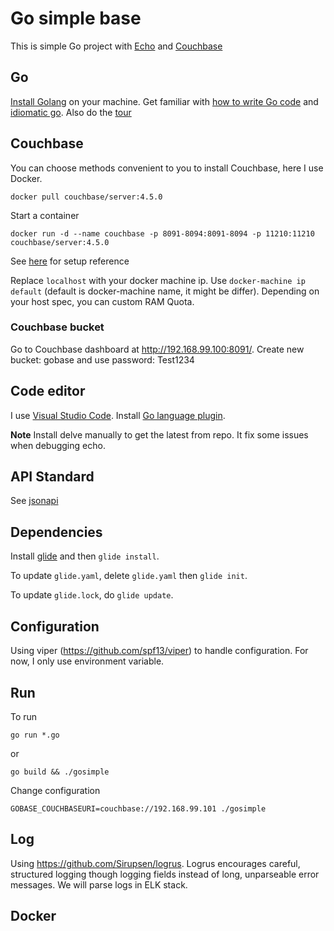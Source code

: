 
# Go simple base

This is simple Go project with [Echo](https://echo.labstack.com) and [Couchbase](http://www.couchbase.com/)

## Go

[Install Golang](https://golang.org/doc/install) on your machine. Get familiar with [how to write Go code](https://golang.org/doc/code.html) and [idiomatic go](https://golang.org/doc/effective_go.html). Also do the [tour](https://tour.golang.org/)

## Couchbase

You can choose methods convenient to you to install Couchbase, here I use Docker.

```
docker pull couchbase/server:4.5.0
```

Start a container

```
docker run -d --name couchbase -p 8091-8094:8091-8094 -p 11210:11210 couchbase/server:4.5.0
```

See [here](https://github.com/couchbase/docker/tree/master/enterprise/couchbase-server/4.5.0) for setup reference

Replace `localhost` with your docker machine ip. Use `docker-machine ip default` (default is docker-machine name, it might be differ). Depending on your host spec, you can custom RAM Quota. 

### Couchbase bucket

Go to Couchbase dashboard at http://192.168.99.100:8091/. Create new bucket: gobase and use password: Test1234

## Code editor

I use [Visual Studio Code](https://code.visualstudio.com/). Install [Go language plugin](https://github.com/Microsoft/vscode-go).

**Note** Install delve manually to get the latest from repo. It fix some issues when debugging echo. 

## API Standard

See [jsonapi](http://jsonapi.org/)

## Dependencies

Install [glide](https://github.com/Masterminds/glide) and then `glide install`.

To update `glide.yaml`, delete `glide.yaml` then `glide init`.

To update `glide.lock`, do `glide update`.

## Configuration

Using viper (https://github.com/spf13/viper) to handle configuration. For now, I only use environment variable. 

## Run

To run 
```
go run *.go
```

or
```
go build && ./gosimple
```

Change configuration 
```
GOBASE_COUCHBASEURI=couchbase://192.168.99.101 ./gosimple 
```

## Log

Using https://github.com/Sirupsen/logrus. Logrus encourages careful, structured logging though logging fields instead of long, unparseable error messages. We will parse logs in ELK stack.

## Docker


